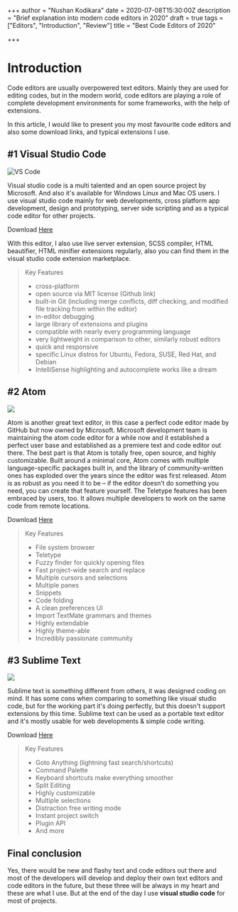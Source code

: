 +++
author = "Nushan Kodikara"
date = 2020-07-08T15:30:00Z
description = "Brief explanation into modern code editors in 2020"
draft = true
tags = ["Editors", "Introduction", "Review"]
title = "Best Code Editors of 2020"

+++
# Introduction

Code editors are usually overpowered text editors. Mainly they are used for editing codes, but in the modern world, code editors are playing a role of complete development environments for some frameworks, with the help of extensions.

In this article, I would like to present you my most favourite code editors and also some download links, and typical extensions I use.

## #1 Visual Studio Code

![](https://www.elegantthemes.com/blog/wp-content/uploads/2019/01/000-Best-Code-Editor-VS-Code.png "VS Code")

Visual studio code is a multi talented and an open source project by Microsoft. And also it's available for Windows Linux and Mac OS users. I use visual studio code mainly for web developments, cross platform app development, design and prototyping, server side scripting and as a typical code editor for other projects.

Download [Here](https://code.visualstudio.com/ "VS Code")

With this editor, I also use live server extension, SCSS compiler, HTML beautifier, HTML minifier extensions regularly, also you can find them in the visual studio code extension marketplace.

> Key Features
>
> * cross-platform
> * open source via MIT license (Github link)
> * built-in Git (including merge conflicts, diff checking, and modified file tracking from within the editor)
> * in-editor debugging
> * large library of extensions and plugins
> * compatible with nearly every programming language
> * very lightweight in comparison to other, similarly robust editors
> * quick and responsive
> * specific Linux distros for Ubuntu, Fedora, SUSE, Red Hat, and Debian
> * IntelliSense highlighting and autocomplete works like a dream

## #2 Atom

![](https://www.elegantthemes.com/blog/wp-content/uploads/2018/04/001-Best-Text-Editors.jpg)

Atom is another great text editor, in this case a perfect code editor made by GitHub but now owned by Microsoft. Microsoft development team is maintaining the atom code editor for a while now and it established a perfect user base and established as a premiere text and code editor out there. The best part is that Atom is totally free, open source, and highly customizable. Built around a minimal core, Atom comes with multiple language-specific packages built in, and the library of community-written ones has exploded over the years since the editor was first released. Atom is as robust as you need it to be – if the editor doesn’t do something you need, you can create that feature yourself. The Teletype features has been embraced by users, too. It allows multiple developers to work on the same code from remote locations.

Download [Here](https://atom.io/ "Atom")

> Key Features
>
> * File system browser
> * Teletype
> * Fuzzy finder for quickly opening files
> * Fast project-wide search and replace
> * Multiple cursors and selections
> * Multiple panes
> * Snippets
> * Code folding
> * A clean preferences UI
> * Import TextMate grammars and themes
> * Highly extendable
> * Highly theme-able
> * Incredibly passionate community

## #3 Sublime Text

![](https://www.elegantthemes.com/blog/wp-content/uploads/2018/04/003-Best-Text-Editors.jpg)

Sublime text is something different from others, it was designed coding on mind. It has some cons when comparing to something like visual studio code, but for the working part it's doing perfectly, but this doesn't support extensions by this time. Sublime text can be used as a portable text editor and it's mostly usable for web developments & simple code writing. 

Download [Here](https://www.sublimetext.com/ "Sublime text")

> Key Features
>
> * Goto Anything (lightning fast search/shortcuts)
> * Command Palette
> * Keyboard shortcuts make everything smoother
> * Split Editing
> * Highly customizable
> * Multiple selections
> * Distraction free writing mode
> * Instant project switch
> * Plugin API
> * And more

## Final conclusion

Yes, there would be new and flashy text and code editors out there and most of the developers will develop and deploy their own text editors and code editors in the future, but these three will be always in my heart and these are what I use. But at the end of the day I use **visual studio code** for most of projects.